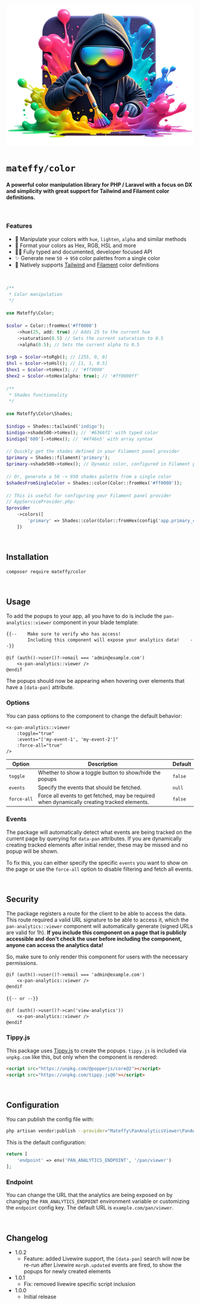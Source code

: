 ![Icon](resources/images/icon.webp)

# `mateffy/color`

#### A powerful color manipulation library for PHP / Laravel with a focus on DX and simplicity with great support for Tailwind and Filament color definitions.

<br>

### Features
- 🎨 Manipulate your colors with `hue`, `lighten`, `alpha` and similar methods
- 💅 Format your colors as Hex, RGB, HSL and more
- 👨‍💻 Fully typed and documented, developer focused API
- ✨ Generate new `50` -> `950` color palettes from a single color
- 🔩 Natively supports [Tailwind](https://tailwindcss.com) and [Filament](https://filamentphp.com) color definitions

<br>

```php
/**
 * Color manipulation
 */
 
use Mateffy\Color;

$color = Color::fromHex('#ff0000')
    ->hue(25, add: true) // Adds 25 to the current hue
    ->saturation(0.5) // Sets the current saturation to 0.5
    ->alpha(0.5); // Sets the current alpha to 0.5

$rgb = $color->toRgb(); // [255, 0, 0]
$hsl = $color->toHsl(); // [1, 1, 0.5]
$hex1 = $color->toHex(); // '#ff0000'
$hex2 = $color->toHex(alpha: true); // '#ff0000ff'

/**
 * Shades functionality
 */

use Mateffy\Color\Shades;

$indigo = Shades::tailwind('indigo');
$indigo->shade500->toHex(); // '#6366f1' with typed color
$indigo['600']->toHex(); // '#4f46e5' with array syntax

// Quickly get the shades defined in your Filament panel provider
$primary = Shades::filament('primary');
$primary->shade500->toHex(); // Dynamic color, configured in Filament panel provider

// Or, generate a 50 -> 950 shades palette from a single color
$shadesFromSingleColor = Shades::color(Color::fromHex('#ff0000'));

// This is useful for configuring your Filament panel provider
// AppServiceProvider.php:
$provider
    ->colors([
        'primary' => Shades::color(Color::fromHex(config('app.primary_color'))),
    ])
```

<br>

## Installation

```bash
composer require mateffy/color
```

<br>

## Usage

To add the popups to your app, all you have to do is include the `pan-analytics::viewer` component in your blade template:

```blade
{{--    Make sure to verify who has access! 
        Including this component will expose your analytics data!    --}}

@if (auth()->user()?->email === 'admin@example.com')
    <x-pan-analytics::viewer />
@endif
```

The popups should now be appearing when hovering over elements that have a `[data-pan]` attribute.

### Options

You can pass options to the component to change the default behavior:

```blade
<x-pan-analytics::viewer
    :toggle="true"
    :events="['my-event-1', 'my-event-2']"
    :force-all="true"
/>
```

| Option      | Description                                                                                  | Default |
|-------------|----------------------------------------------------------------------------------------------|---------|
| `toggle`    | Whether to show a toggle button to show/hide the popups                                      | `false` |
| `events`    | Specify the events that should be fetched.                                                   | `null`  |
| `force‑all` | Force all events to get fetched, may be required when dynamically creating tracked elements. | `false` |

### Events

The package will automatically detect what events are being tracked on the current page by querying for `data-pan` attributes. If you are dynamically creating tracked elements after initial render, these may be missed and no popup will be shown.

To fix this, you can either specify the specific `events` you want to show on the page or use the `force-all` option to disable filtering and fetch all events.

<br>

## Security

The package registers a route for the client to be able to access the data. This route required a valid URL signature to be able to access it, which the `pan-analytics::viewer` component will automatically generate (signed URLs are valid for 1h). **If you include this component on a page that is publicly accessible and don't check the user before including the component, anyone can access the analytics data!**

So, make sure to only render this component for users with the necessary permissions.

```blade
@if (auth()->user()?->email === 'admin@example.com')
    <x-pan-analytics::viewer />
@endif

{{-- or --}}

@if (auth()->user()?->can('view-analytics'))
    <x-pan-analytics::viewer />
@endif
```

### Tippy.js

This package uses [Tippy.js](https://github.com/atomiks/tippyjs) to create the popups. `tippy.js` is included via `unpkg.com` like this, but only when the component is rendered:

```html
<script src="https://unpkg.com/@popperjs/core@2"></script>
<script src="https://unpkg.com/tippy.js@6"></script>
```

<br>

## Configuration

You can publish the config file with:

```bash
php artisan vendor:publish --provider="Mateffy\PanAnalyticsViewer\PanAnalyticsViewerServiceProvider" --tag="config"
```

This is the default configuration:

```php
return [
    'endpoint' => env('PAN_ANALYTICS_ENDPOINT', '/pan/viewer')
];
```

### Endpoint

You can change the URL that the analytics are being exposed on by changing the `PAN_ANALYTICS_ENDPOINT` environment variable or customizing the `endpoint` config key. The default URL is `example.com/pan/viewer`.

<br>

## Changelog

- 1.0.2
  - Feature: added Livewire support, the `[data-pan]` search will now be re-run after Livewire `morph.updated` events are fired, to show the popups for newly created elements
- 1.0.1
  - Fix: removed livewire specific script inclusion
- 1.0.0 
  - Initial release
